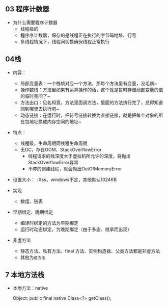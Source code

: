 ## 03 程序计数器

* 为什么需要程序计数器
  * 线程级的
  * 程序序计数器，保存的是线程正在执行的字节码地址、行号
  * 多线程情况下，线程间切换确保线程正常执行

## 04栈

* 内容：
  - 局部变量表：一个栈帧对应一个方法，那每个方法里有变量，没毛病~
  - 操作数栈：方法里如果有运算操作的话，这个就是暂时存储局部变量的值的临时空间了~
  - 方法出口：见名知意，方法里面调方法，里面的方法执行完了，总得知道回到哪里去执行吧~
  - 动态链接：在运行时，把符号链接转换为直接链接，就是把每个对象的所在包地址换成内存空间的地址~
* 特点：
  * 线程级，生命周期同线程生命周期
  * 无GC，存在OOM、StackOverflowError
    * 线程请求的栈深度大于虚拟机所允许的深度，将抛出StackOverflowError异常
    * 不停的创建线程，就会抛出OutOfMemoryError
* 设置大小： -Xss，windows不定，其他默认1024KB

* 实现
  * 数组、链表
* 早期绑定、晚期绑定
  * 编译时绑定的方法为早期绑定
  * 运行时动态绑定，为晚期绑定（由于多态、继承而出现）
* 非虚方法
  * 静态方法、私有方法、final 方法、实例构造器、父类方法都是非虚方法
  * 其他为`虚方法`

##  7 本地方法栈

* 本地方法：native

  Object: public final native Class<?> getClass();

